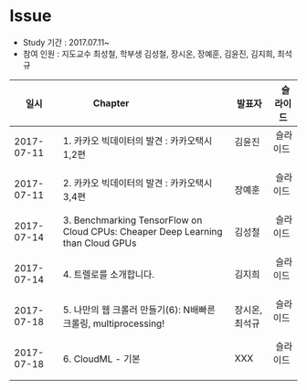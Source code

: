 # Issue

- Study 기간 : 2017.07.11~
- 참여 인원 : 지도교수 최성철, 학부생 김성철, 장시온, 장예훈, 김윤진, 김지희, 최석규


|     일시     | Chapter                                                                         |발표자         |   슬라이드     |
|--------------|---------------------------------------------------------------------------------|--------------|---------------|
|2017-07-11    | 1. 카카오 빅데이터의 발견 : 카카오택시 1,2편                                       |김윤진        |  슬라이드      |
|2017-07-11    | 2. 카카오 빅데이터의 발견 : 카카오택시 3,4편                                       |장예훈        |  슬라이드      |
|2017-07-14    | 3. Benchmarking TensorFlow on Cloud CPUs: Cheaper Deep Learning than Cloud GPUs |김성철        |  슬라이드      |
|2017-07-14    | 4. 트렐로를 소개합니다.                                                           |김지희        |  슬라이드      |
|2017-07-18    | 5. 나만의 웹 크롤러 만들기(6): N배빠른 크롤링, multiprocessing!                    |장시온, 최석규 |  슬라이드      |
|2017-07-18    | 6. CloudML - 기본                                                                |XXX           |  슬라이드      |
